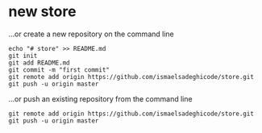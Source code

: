 # new store



…or create a new repository on the command line
```
echo "# store" >> README.md
git init
git add README.md
git commit -m "first commit"
git remote add origin https://github.com/ismaelsadeghicode/store.git
git push -u origin master
```

…or push an existing repository from the command line
```
git remote add origin https://github.com/ismaelsadeghicode/store.git
git push -u origin master
```
